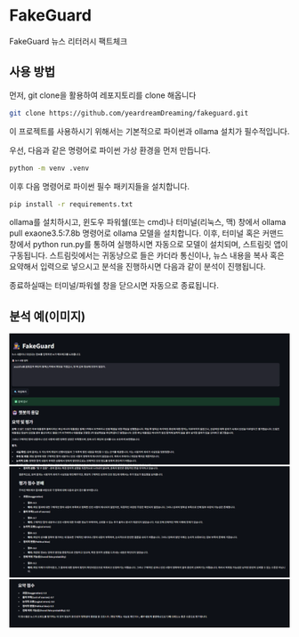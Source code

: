 # FakeGuard
FakeGuard 뉴스 리터러시 팩트체크


## 사용 방법
먼저, git clone을 활용하여 레포지토리를 clone 해옵니다
```bash 
git clone https://github.com/yeardreamDreaming/fakeguard.git
```

이 프로젝트를 사용하시기 위해서는 기본적으로 파이썬과 ollama 설치가 필수적입니다.

우선, 다음과 같은 명령어로 파이썬 가상 환경을 먼저 만듭니다.
```bash 
python -m venv .venv
```

이후 다음 명령어로 파이썬 필수 패키지들을 설치합니다.
```bash
pip install -r requirements.txt
```

ollama를 설치하시고, 윈도우 파워쉘(또는 cmd)나 터미널(리눅스, 맥) 창에서 ollama pull exaone3.5:7.8b 명령어로 ollama 모델을 설치합니다.
이후, 터미널 혹은 커맨드 창에서 python run.py를 통하여 실행하시면 자동으로 모델이 설치되며, 스트림릿 앱이 구동됩니다.
스트림릿에서는 귀동냥으로 들은 카더라 통신이나, 뉴스 내용을 복사 혹은 요약해서 입력으로 넣으시고 분석을 진행하시면 다음과 같이 분석이 진행됩니다.

종료하실때는 터미널/파워쉘 창을 닫으시면 자동으로 종료됩니다.

## 분석 예(이미지)
![분석 이미지 1](./examples/example1.png)
![분석 이미지 2](./examples/example2.png)
![분석 이미지 2](./examples/example3.png)